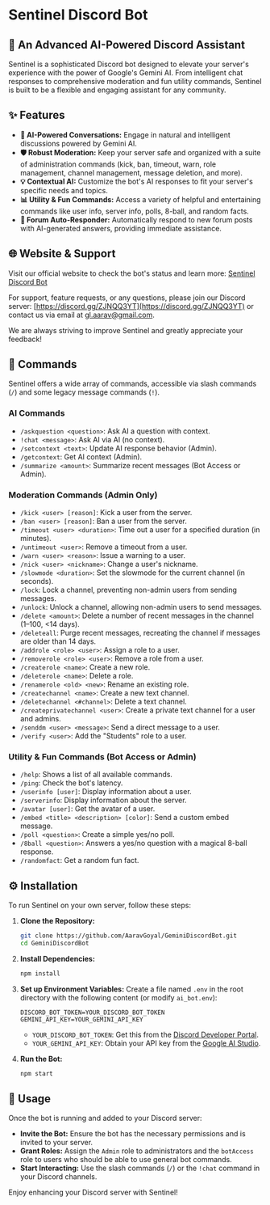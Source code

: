 # Sentinel Discord Bot

## 🌟 An Advanced AI-Powered Discord Assistant

Sentinel is a sophisticated Discord bot designed to elevate your server's experience with the power of Google's Gemini AI. From intelligent chat responses to comprehensive moderation and fun utility commands, Sentinel is built to be a flexible and engaging assistant for any community.

## ✨ Features

- **🧠 AI-Powered Conversations:** Engage in natural and intelligent discussions powered by Gemini AI.
- **🛡️ Robust Moderation:** Keep your server safe and organized with a suite of administration commands (kick, ban, timeout, warn, role management, channel management, message deletion, and more).
- **💡 Contextual AI:** Customize the bot's AI responses to fit your server's specific needs and topics.
- **📊 Utility & Fun Commands:** Access a variety of helpful and entertaining commands like user info, server info, polls, 8-ball, and random facts.
- **📢 Forum Auto-Responder:** Automatically respond to new forum posts with AI-generated answers, providing immediate assistance.

## 🌐 Website & Support

Visit our official website to check the bot's status and learn more:
[Sentinel Discord Bot](https://sentinel-discordbot.onrender.com)

For support, feature requests, or any questions, please join our Discord server: [https://discord.gg/ZJNQQ3YT](https://discord.gg/ZJNQQ3YT) or contact us via email at gl.aarav@gmail.com.

We are always striving to improve Sentinel and greatly appreciate your feedback!

## 🚀 Commands

Sentinel offers a wide array of commands, accessible via slash commands (`/`) and some legacy message commands (`!`).

### AI Commands
- `/askquestion <question>`: Ask AI a question with context.
- `!chat <message>`: Ask AI via AI (no context).
- `/setcontext <text>`: Update AI response behavior (Admin).
- `/getcontext`: Get AI context (Admin).
- `/summarize <amount>`: Summarize recent messages (Bot Access or Admin).

### Moderation Commands (Admin Only)
- `/kick <user> [reason]`: Kick a user from the server.
- `/ban <user> [reason]`: Ban a user from the server.
- `/timeout <user> <duration>`: Time out a user for a specified duration (in minutes).
- `/untimeout <user>`: Remove a timeout from a user.
- `/warn <user> <reason>`: Issue a warning to a user.
- `/nick <user> <nickname>`: Change a user's nickname.
- `/slowmode <duration>`: Set the slowmode for the current channel (in seconds).
- `/lock`: Lock a channel, preventing non-admin users from sending messages.
- `/unlock`: Unlock a channel, allowing non-admin users to send messages.
- `/delete <amount>`: Delete a number of recent messages in the channel (1–100, <14 days).
- `/deleteall`: Purge recent messages, recreating the channel if messages are older than 14 days.
- `/addrole <role> <user>`: Assign a role to a user.
- `/removerole <role> <user>`: Remove a role from a user.
- `/createrole <name>`: Create a new role.
- `/deleterole <name>`: Delete a role.
- `/renamerole <old> <new>`: Rename an existing role.
- `/createchannel <name>`: Create a new text channel.
- `/deletechannel <#channel>`: Delete a text channel.
- `/createprivatechannel <user>`: Create a private text channel for a user and admins.
- `/senddm <user> <message>`: Send a direct message to a user.
- `/verify <user>`: Add the "Students" role to a user.

### Utility & Fun Commands (Bot Access or Admin)
- `/help`: Shows a list of all available commands.
- `/ping`: Check the bot's latency.
- `/userinfo [user]`: Display information about a user.
- `/serverinfo`: Display information about the server.
- `/avatar [user]`: Get the avatar of a user.
- `/embed <title> <description> [color]`: Send a custom embed message.
- `/poll <question>`: Create a simple yes/no poll.
- `/8ball <question>`: Answers a yes/no question with a magical 8-ball response.
- `/randomfact`: Get a random fun fact.

## ⚙️ Installation

To run Sentinel on your own server, follow these steps:

1.  **Clone the Repository:**
    ```bash
    git clone https://github.com/AaravGoyal/GeminiDiscordBot.git
    cd GeminiDiscordBot
    ```

2.  **Install Dependencies:**
    ```bash
    npm install
    ```

3.  **Set up Environment Variables:**
    Create a file named `.env` in the root directory with the following content (or modify `ai_bot.env`):
    ```
    DISCORD_BOT_TOKEN=YOUR_DISCORD_BOT_TOKEN
    GEMINI_API_KEY=YOUR_GEMINI_API_KEY
    ```
    -   `YOUR_DISCORD_BOT_TOKEN`: Get this from the [Discord Developer Portal](https://discord.com/developers/applications).
    -   `YOUR_GEMINI_API_KEY`: Obtain your API key from the [Google AI Studio](https://ai.google.dev/).

4.  **Run the Bot:**
    ```bash
    npm start
    ```

## 📖 Usage

Once the bot is running and added to your Discord server:

-   **Invite the Bot:** Ensure the bot has the necessary permissions and is invited to your server.
-   **Grant Roles:** Assign the `Admin` role to administrators and the `botAccess` role to users who should be able to use general bot commands.
-   **Start Interacting:** Use the slash commands (`/`) or the `!chat` command in your Discord channels. 

Enjoy enhancing your Discord server with Sentinel!
